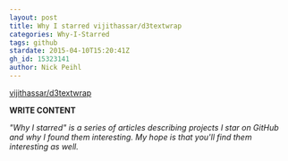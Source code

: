 ```yaml
---
layout: post
title: Why I starred vijithassar/d3textwrap
categories: Why-I-Starred
tags: github
stardate: 2015-04-10T15:20:41Z
gh_id: 15323141
author: Nick Peihl
---
```


[vijithassar/d3textwrap](https://github.com/vijithassar/d3textwrap)

**WRITE CONTENT**

*"Why I starred" is a series of articles describing projects I star on GitHub and why I found them interesting. My hope is that you'll find them interesting as well.*

